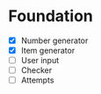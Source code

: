 # Foundation
- [x] Number generator
- [x] Item generator
- [ ] User input
- [ ] Checker
- [ ] Attempts